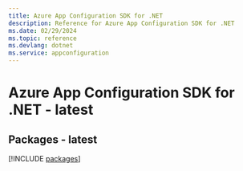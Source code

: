```yaml
---
title: Azure App Configuration SDK for .NET
description: Reference for Azure App Configuration SDK for .NET
ms.date: 02/29/2024
ms.topic: reference
ms.devlang: dotnet
ms.service: appconfiguration
---
```

# Azure App Configuration SDK for .NET - latest
## Packages - latest
[!INCLUDE [packages](app-configuration-index.md)]